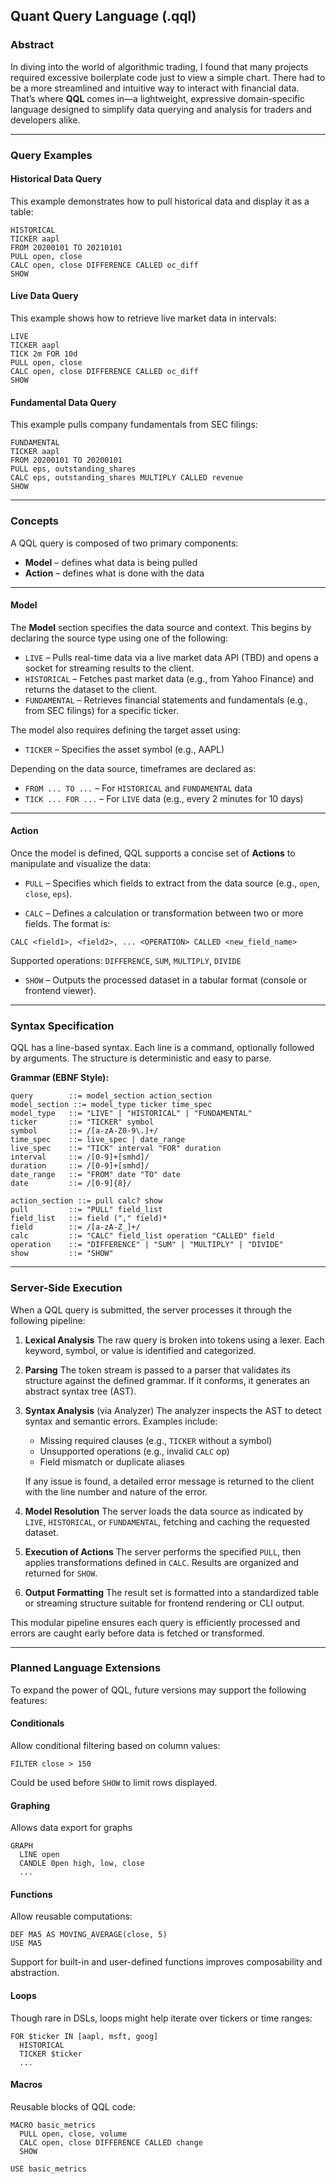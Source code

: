 ## Quant Query Language (.qql)

### Abstract

In diving into the world of algorithmic trading, I found that many projects required excessive boilerplate code just to view a simple chart. There had to be a more streamlined and intuitive way to interact with financial data. That’s where **QQL** comes in—a lightweight, expressive domain-specific language designed to simplify data querying and analysis for traders and developers alike.

------

### Query Examples

#### Historical Data Query

This example demonstrates how to pull historical data and display it as a table:

```
HISTORICAL
TICKER aapl
FROM 20200101 TO 20210101
PULL open, close
CALC open, close DIFFERENCE CALLED oc_diff
SHOW
```

#### Live Data Query

This example shows how to retrieve live market data in intervals:

```
LIVE
TICKER aapl
TICK 2m FOR 10d
PULL open, close
CALC open, close DIFFERENCE CALLED oc_diff
SHOW
```

#### Fundamental Data Query

This example pulls company fundamentals from SEC filings:

```
FUNDAMENTAL
TICKER aapl
FROM 20200101 TO 20200101
PULL eps, outstanding_shares
CALC eps, outstanding_shares MULTIPLY CALLED revenue
SHOW
```

------

### Concepts

A QQL query is composed of two primary components:

- **Model** – defines what data is being pulled
- **Action** – defines what is done with the data

------

#### Model

The **Model** section specifies the data source and context. This begins by declaring the source type using one of the following:

- `LIVE` – Pulls real-time data via a live market data API (TBD) and opens a socket for streaming results to the client.
- `HISTORICAL` – Fetches past market data (e.g., from Yahoo Finance) and returns the dataset to the client.
- `FUNDAMENTAL` – Retrieves financial statements and fundamentals (e.g., from SEC filings) for a specific ticker.

The model also requires defining the target asset using:

- `TICKER` – Specifies the asset symbol (e.g., AAPL)

Depending on the data source, timeframes are declared as:

- `FROM ... TO ...` – For `HISTORICAL` and `FUNDAMENTAL` data
- `TICK ... FOR ...` – For `LIVE` data (e.g., every 2 minutes for 10 days)

------

#### Action

Once the model is defined, QQL supports a concise set of **Actions** to manipulate and visualize the data:

- `PULL` – Specifies which fields to extract from the data source (e.g., `open`, `close`, `eps`).

- `CALC` – Defines a calculation or transformation between two or more fields. The format is:

```
CALC <field1>, <field2>, ... <OPERATION> CALLED <new_field_name>
```

  Supported operations: `DIFFERENCE`, `SUM`, `MULTIPLY`, `DIVIDE`

- `SHOW` – Outputs the processed dataset in a tabular format (console or frontend viewer).

------

### Syntax Specification

QQL has a line-based syntax. Each line is a command, optionally followed by arguments. The structure is deterministic and easy to parse.

**Grammar (EBNF Style):**

```
query        ::= model_section action_section
model_section ::= model_type ticker time_spec
model_type   ::= "LIVE" | "HISTORICAL" | "FUNDAMENTAL"
ticker       ::= "TICKER" symbol
symbol       ::= /[a-zA-Z0-9\.]+/
time_spec    ::= live_spec | date_range
live_spec    ::= "TICK" interval "FOR" duration
interval     ::= /[0-9]+[smhd]/
duration     ::= /[0-9]+[smhd]/
date_range   ::= "FROM" date "TO" date
date         ::= /[0-9]{8}/

action_section ::= pull calc? show
pull         ::= "PULL" field_list
field_list   ::= field ("," field)*
field        ::= /[a-zA-Z_]+/
calc         ::= "CALC" field_list operation "CALLED" field
operation    ::= "DIFFERENCE" | "SUM" | "MULTIPLY" | "DIVIDE"
show         ::= "SHOW"
```

------

### Server-Side Execution

When a QQL query is submitted, the server processes it through the following pipeline:

1. **Lexical Analysis**
    The raw query is broken into tokens using a lexer. Each keyword, symbol, or value is identified and categorized.

2. **Parsing**
    The token stream is passed to a parser that validates its structure against the defined grammar. If it conforms, it generates an abstract syntax tree (AST).

3. **Syntax Analysis** (via Analyzer)
    The analyzer inspects the AST to detect syntax and semantic errors. Examples include:

   - Missing required clauses (e.g., `TICKER` without a symbol)
   - Unsupported operations (e.g., invalid `CALC` op)
   - Field mismatch or duplicate aliases

   If any issue is found, a detailed error message is returned to the client with the line number and nature of the error.

4. **Model Resolution**
    The server loads the data source as indicated by `LIVE`, `HISTORICAL`, or `FUNDAMENTAL`, fetching and caching the requested dataset.

5. **Execution of Actions**
    The server performs the specified `PULL`, then applies transformations defined in `CALC`. Results are organized and returned for `SHOW`.

6. **Output Formatting**
    The result set is formatted into a standardized table or streaming structure suitable for frontend rendering or CLI output.

This modular pipeline ensures each query is efficiently processed and errors are caught early before data is fetched or transformed.

------

### Planned Language Extensions

To expand the power of QQL, future versions may support the following features:

#### Conditionals

Allow conditional filtering based on column values:

```
FILTER close > 150
```

Could be used before `SHOW` to limit rows displayed.

#### Graphing
Allows data export for graphs
```
GRAPH
  LINE open
  CANDLE 0pen high, low, close
  ...
```

#### Functions

Allow reusable computations:

```
DEF MA5 AS MOVING_AVERAGE(close, 5)
USE MA5
```

Support for built-in and user-defined functions improves composability and abstraction.

#### Loops

Though rare in DSLs, loops might help iterate over tickers or time ranges:

```
FOR $ticker IN [aapl, msft, goog]
  HISTORICAL
  TICKER $ticker
  ...
```

#### Macros

Reusable blocks of QQL code:

```
MACRO basic_metrics
  PULL open, close, volume
  CALC open, close DIFFERENCE CALLED change
  SHOW

USE basic_metrics
```